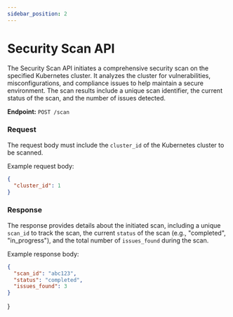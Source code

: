 ```yaml
---
sidebar_position: 2
---
```


# Security Scan API

The Security Scan API initiates a comprehensive security scan on the specified Kubernetes cluster. It analyzes the cluster for vulnerabilities, misconfigurations, and compliance issues to help maintain a secure environment. The scan results include a unique scan identifier, the current status of the scan, and the number of issues detected.

**Endpoint:** `POST /scan`

### Request

The request body must include the `cluster_id` of the Kubernetes cluster to be scanned.

Example request body:

```json
{
  "cluster_id": 1
}
```

### Response

The response provides details about the initiated scan, including a unique `scan_id` to track the scan, the current `status` of the scan (e.g., "completed", "in_progress"), and the total number of `issues_found` during the scan.

Example response body:

```json
{
  "scan_id": "abc123",
  "status": "completed",
  "issues_found": 3
}
```
}
